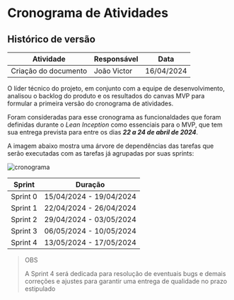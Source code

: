 # Cronograma de Atividades

## Histórico de versão

| Atividade                          | Responsável   | Data       |
|------------------------------------|---------------|------------|
| Criação do documento | João Victor | 16/04/2024 |

O líder técnico do projeto, em conjunto com a equipe de desenvolvimento, analisou o backlog do produto e os resultados do canvas MVP para formular a primeira versão do cronograma de atividades.

Foram consideradas para esse cronograma as funcionaldades que foram definidas durante o *Lean Inception* como essenciais para o MVP, que tem sua entrega prevista para entre os dias ***22 a 24 de abril de 2024***.

A imagem abaixo mostra uma árvore de dependências das tarefas que serão executadas com as tarefas já agrupadas por suas sprints:

<img src="assets/cronograma_mvp.png" alt="cronograma"/>

<!-- ![cronograma](/docs/assets/cronograma_mvp.png) -->

| Sprint                 | Duração   |
|------------------------|-----------|
| Sprint 0 | 15/04/2024 - 19/04/2024 |
| Sprint 1 | 22/04/2024 - 26/04/2024 |
| Sprint 2 | 29/04/2024 - 03/05/2024 |
| Sprint 3 | 06/05/2024 - 10/05/2024 |
| Sprint 4 | 13/05/2024 - 17/05/2024 |

> OBS
> 
> A Sprint 4 será dedicada para resolução de eventuais bugs e demais correções e ajustes para garantir uma entrega de qualidade no prazo estipulado
